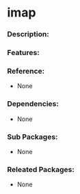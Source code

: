 # imap

### Description:


### Features:


### Reference:
* None

### Dependencies:
* None

### Sub Packages:
* None

### Releated Packages:
* None